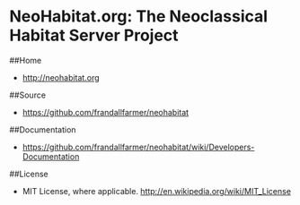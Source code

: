 
# NeoHabitat.org: The Neoclassical Habitat Server Project

##Home
  - http://neohabitat.org

##Source
  - https://github.com/frandallfarmer/neohabitat

##Documentation
  - https://github.com/frandallfarmer/neohabitat/wiki/Developers-Documentation

##License
  - MIT License, where applicable. http://en.wikipedia.org/wiki/MIT_License
